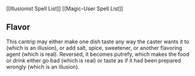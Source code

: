 [[Illusionist Spell List]]
[[Magic-User Spell List]]

## Flavor                              

This cantrip may either make one dish taste any way the caster wants it to (which is an illusion), or add salt, spice, sweetener, or another flavoring agent (which is real). Reversed, it becomes putrefy, which makes the food or drink either go bad (which is real) or taste as if it had been prepared wrongly (which is an illusion).
